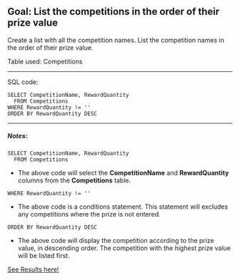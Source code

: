 
## Goal: List the competitions in the order of their prize value

Create a list with all the competition names. List the competition names in the order of their prize value. 

Table used: Competitions

---
SQL code:
```
SELECT CompetitionName, RewardQuantity
  FROM Competitions
WHERE RewardQuantity != ''
ORDER BY RewardQuantity DESC

```
---

##### Notes:
```
SELECT CompetitionName, RewardQuantity
  FROM Competitions
```
* The above code will select the **CompetitionName** and **RewardQuantity** columns from the **Competitions** table. 

```
WHERE RewardQuantity != ''
```
* The above code is a conditions statement. This statement will excludes any competitions where the prize is not entered.

```
ORDER BY RewardQuantity DESC
```
* The above code will display the competition according to the prize value, in descending order. The competition with the highest prize value will be listed first.


[See Results here!](https://www.kaggle.com/lochleven/meta-kaggle/competition-list1/run/97102/files)
